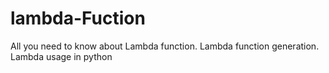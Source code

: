 # lambda-Fuction
All you need to know about Lambda function. Lambda function generation. Lambda usage in python
